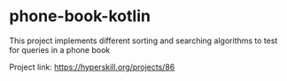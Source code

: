 # phone-book-kotlin
This project implements different sorting and searching algorithms to test for queries in a phone book

Project link: https://hyperskill.org/projects/86
